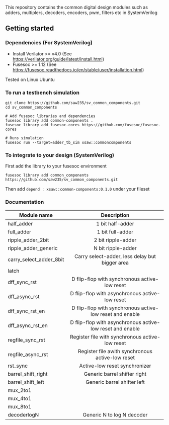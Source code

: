 This repository contains the common digital design modules such as adders, multiplers, decoders, encoders, pwm, filters etc in SystemVerilog

## Getting started

### Dependencies (For SystemVerilog)
- Install Verilator >= v4.0 (See https://verilator.org/guide/latest/install.html)
- Fusesoc >= 1.12 (See https://fusesoc.readthedocs.io/en/stable/user/installation.html)

Tested on Linux Ubuntu

### To run a testbench simulation
```
git clone https://github.com/saw235/sv_common_components.git
cd sv_common_components

# Add fusesoc libraries and dependencies 
fusesoc library add common-components .
fusesoc library add fusesoc-cores https://github.com/fusesoc/fusesoc-cores

# Runs simulation
fusesoc run --target=adder_tb_sim xsaw::commoncomponents
```

### To integrate to your design (SystemVerilog)

First add the library to your fusesoc environment
```
fusesoc library add common_components https://github.com/saw235/sv_common_components.git
```

Then add ```depend : xsaw::common-components:0.1.0``` under your fileset

### Documentation

| Module name       | Description  |
| ------------- |:-------------:|
| half_adder      | 1 bit half-adder |
| full_adder  | 1 bit full-adder |
| ripple_adder_2bit  | 2 bit ripple-adder |
| ripple_adder_generic  | N bit ripple-adder |
| carry_select_adder_8bit  | Carry select-adder, less delay but bigger area |
| latch  |  |
| dff_sync_rst  | D flip-flop with synchronous active-low reset |
| dff_async_rst  | D flip-flop with asynchronous active-low reset |
| dff_sync_rst_en  | D flip-flop with synchronous active-low reset and enable |
| dff_async_rst_en  | D flip-flop with asynchronous active-low reset and enable |
| regfile_sync_rst  | Register file with synchronous active-low reset |
| regfile_async_rst  | Register file awith synchronous active-low reset  |
| rst_sync  | Active-low reset synchronizer |
| barrel_shift_right  | Generic barrel shifter right |
| barrel_shift_left  | Generic barrel shifter left |
| mux_2to1  |  |
| mux_4to1  |  |
| mux_8to1  |  |
| decoderlogN  | Generic N to log N decoder |